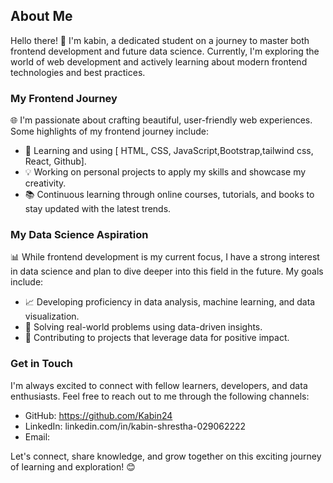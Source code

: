 ## About Me

Hello there! 👋 I'm kabin, a dedicated student on a journey to master both frontend development and future data science. Currently, I'm exploring the world of web development and actively learning about modern frontend technologies and best practices.

### My Frontend Journey

🌐 I'm passionate about crafting beautiful, user-friendly web experiences. Some highlights of my frontend journey include:

- 🚀 Learning and using [  HTML, CSS, JavaScript,Bootstrap,tailwind css, React, Github].
- 💡 Working on personal projects to apply my skills and showcase my creativity.
- 📚 Continuous learning through online courses, tutorials, and books to stay updated with the latest trends.

### My Data Science Aspiration

📊 While frontend development is my current focus, I have a strong interest in data science and plan to dive deeper into this field in the future. My goals include:

- 📈 Developing proficiency in data analysis, machine learning, and data visualization.
- 🎯 Solving real-world problems using data-driven insights.
- 🤖 Contributing to projects that leverage data for positive impact.

### Get in Touch

I'm always excited to connect with fellow learners, developers, and data enthusiasts. Feel free to reach out to me through the following channels:

- GitHub: https://github.com/Kabin24
- LinkedIn: linkedin.com/in/kabin-shrestha-029062222
- Email:

Let's connect, share knowledge, and grow together on this exciting journey of learning and exploration! 😊
